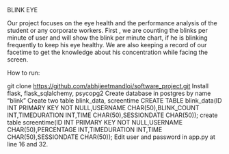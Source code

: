 BLINK EYE

Our project focuses on the eye health and the performance analysis of the student or any corporate workers.
First , we are counting the blinks per minute of user and will show the blink per minute chart, if he is blinking frequently to keep his eye healthy.
We are also keeping a record of our facetime to get the knowledge about his concentration while facing the screen.

How to run:

git clone https://github.com/abhijeetmandloi/software_project.git
Install flask, flask_sqlalchemy, psycopg2
Create database in postgres by name “blink”
Create two table blink_data, screentime
CREATE TABLE blink_data(ID INT PRIMARY KEY NOT NULL,USERNAME CHAR(50),BLINK_COUNT INT,TIMEDURATION INT,TIME CHAR(50),SESSIONDATE CHAR(50));
create table screentime(ID INT PRIMARY KEY NOT NULL,USERNAME CHAR(50),PERCENTAGE INT,TIMEDURATION INT,TIME CHAR(50),SESSIONDATE CHAR(50));
Edit user and password in app.py at line 16 and 32.


